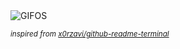 <div align="justify">
<picture>
    <source media="(prefers-color-scheme: dark)" srcset="https://i.ibb.co/fYfs4Hf1/output-gif.gif">
    <source media="(prefers-color-scheme: light)" srcset="https://i.ibb.co/fYfs4Hf1/output-gif.gif">
    <img alt="GIFOS" src="https://i.ibb.co/fYfs4Hf1/output-gif.gif">
</picture>

<sub><i>inspired from [x0rzavi/github-readme-terminal](https://github.com/x0rzavi/github-readme-terminal)</i></sub>

</div>

<!-- Image deletion URL: https://ibb.co/WWZLgfZx/5e6f56a9a834693376d92801bcc80d25 -->